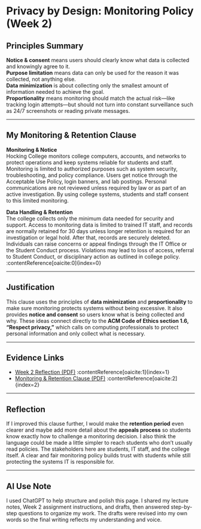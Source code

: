 # Privacy by Design: Monitoring Policy (Week 2)

## Principles Summary
**Notice & consent** means users should clearly know what data is collected and knowingly agree to it.  
**Purpose limitation** means data can only be used for the reason it was collected, not anything else.  
**Data minimization** is about collecting only the smallest amount of information needed to achieve the goal.  
**Proportionality** means monitoring should match the actual risk—like tracking login attempts—but should not turn into constant surveillance such as 24/7 screenshots or reading private messages.  

---

## My Monitoring & Retention Clause
**Monitoring & Notice**  
Hocking College monitors college computers, accounts, and networks to protect operations and keep systems reliable for students and staff. Monitoring is limited to authorized purposes such as system security, troubleshooting, and policy compliance. Users get notice through the Acceptable Use Policy, login banners, and lab postings. Personal communications are not reviewed unless required by law or as part of an active investigation. By using college systems, students and staff consent to this limited monitoring.  

**Data Handling & Retention**  
The college collects only the minimum data needed for security and support. Access to monitoring data is limited to trained IT staff, and records are normally retained for 30 days unless longer retention is required for an investigation or legal hold. After that, records are securely deleted. Individuals can raise concerns or appeal findings through the IT Office or the Student Conduct process. Violations may lead to loss of access, referral to Student Conduct, or disciplinary action as outlined in college policy. :contentReference[oaicite:0]{index=0}

---

## Justification
This clause uses the principles of **data minimization** and **proportionality** to make sure monitoring protects systems without being excessive. It also provides **notice and consent** so users know what is being collected and why. These ideas connect directly to the **ACM Code of Ethics section 1.6, “Respect privacy,”** which calls on computing professionals to protect personal information and only collect what is necessary.  

---

## Evidence Links
- [Week 2 Reflection (PDF)](CYBR2100_Reflection_W02_HoldenClayton.pdf) :contentReference[oaicite:1]{index=1}  
- [Monitoring & Retention Clause (PDF)](CYBR2100_Monitoring_Retention_W02_HoldenClayton.pdf) :contentReference[oaicite:2]{index=2}  

---

## Reflection
If I improved this clause further, I would make the **retention period** even clearer and maybe add more detail about the **appeals process** so students know exactly how to challenge a monitoring decision. I also think the language could be made a little simpler to reach students who don’t usually read policies. The stakeholders here are students, IT staff, and the college itself. A clear and fair monitoring policy builds trust with students while still protecting the systems IT is responsible for.  

---

## AI Use Note
I used ChatGPT to help structure and polish this page. I shared my lecture notes, Week 2 assignment instructions, and drafts, then answered step-by-step questions to organize my work. The drafts were revised into my own words so the final writing reflects my understanding and voice.  
